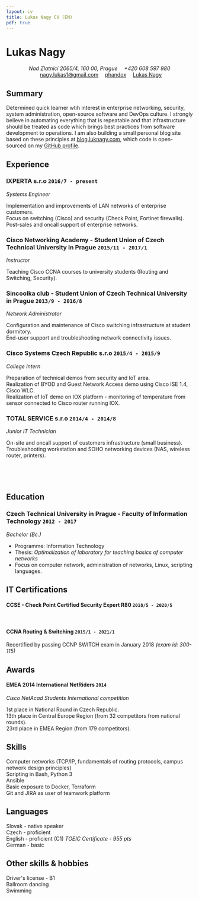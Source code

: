 ```yaml
---
layout: cv
title: Lukas Nagy CV (EN)
pdf: true
---
```

# Lukas __Nagy__
<div align="center" id="contact_info">
<i class="fi-home" style="margin-left:1em"> Nad Zlatnicí 2065/4, 160 00, Prague</i> 
<i class="fi-telephone" style="margin-left:1em"> +420 608 597 980</i>
<i class="fi-mail" style="margin-left:1em"></i>
<a href="nagy.lukas1@gmail.com" style="margin-left:0.5em">nagy.lukas1@gmail.com</a>
<i class="fi-social-github" style="margin-left:1em"></i>
<a href="https://github.com/phandox">phandox</a>
<i class="fi-social-linkedin" style="margin-left:1em"></i>
<a href="www.linkedin.com/in/nagylukas">Lukas Nagy</a>
</div>

## Summary

Determined quick learner wtih interest in enterprise networking, security, system administration, open-source software and DevOps culture. I strongly believe in automating everything that is repeatable and that infrastructure should be treated as code which brings best practices from software development to operations. I am also building a small personal blog site based on these principles at [blog.luknagy.com](https://blog.luknagy.com), which code is open-sourced on my [GitHub profile](https://github.com/phandox/blog).

## Experience

### __IXPERTA s.r.o__  `2016/7 - present`
_Systems Engineer_<br>

Implementation and improvements of LAN networks of enterprise customers.<br>
Focus on switching (Cisco) and security (Check Point, Fortinet firewalls).<br>
Post-sales and oncall support of enterprise networks.<br>

### __Cisco Networking Academy - Student Union of Czech Technical University in Prague__  `2015/11 - 2017/1`
_Instructor_<br>

Teaching Cisco CCNA courses to university students (Routing and Switching, Security).<br>

### __Sincoolka club - Student Union of Czech Technical University in Prague__  `2013/9 - 2016/8`
_Network Administrator_<br>

Configuration and maintenance of Cisco switching infrastructure at student dormitory.<br>
End-user support and troubleshooting network connectivity issues.<br>

### __Cisco Systems Czech Republic s.r.o__  `2015/4 - 2015/9`
_College Intern_<br>

Preparation of technical demos from security and IoT area.<br>
Realization of BYOD and Guest Network Access demo using Cisco ISE 1.4, Cisco WLC.<br>
Realization of IoT demo on IOX platform - monitoring of temperature from sensor connected to Cisco router running IOX.<br>

### __TOTAL SERVICE s.r.o__  `2014/4 - 2014/8`
_Junior IT Technician_<br>

On-site and oncall support of customers infrastructure (small business).<br>
Troubleshooting workstation and SOHO networking devices (NAS, wireless router, printers).<br>

<p style="page-break-after: always;">&nbsp;</p>
<p style="page-break-before: always;">&nbsp;</p>

## Education

### __Czech Technical University in Prague - Faculty of Information Technology__  `2012 - 2017`
_Bachelor (Bc.)_<br>

- Programme: Information Technology
- Thesis: _Optimalization of laboratory for teaching basics of computer networks_
- Focus on computer network, administration of networks, Linux, scripting languages.

## IT Certifications

#### __CCSE - Check Point Certified Security Expert R80__  `2018/5 - 2020/5`

<br>

#### __CCNA Routing & Switching__ `2015/1 - 2021/1`
Recertified by passing CCNP SWITCH exam in January 2018 _(exam id: 300-115)_


## Awards

#### __EMEA 2014 International NetRiders__ `2014`
_Cisco NetAcad Students International competition_<br>

1st place in National Round in Czech Republic.<br>
13th place in Central Europe Region (from 32 competitors from national rounds).<br>
23rd place in EMEA Region (from 179 competitors).<br>

## Skills

Computer networks (TCP/IP, fundamentals of routing protocols, campus network design principles)<br>
Scripting in Bash, Python 3<br>
Ansible<br>
Basic exposure to Docker, Terraform<br>
Git and JIRA as user of teamwork platform<br>

## Languages

Slovak - native speaker<br>
Czech - proficient<br>
English - proficient (C1)
_TOEIC Certificate - 955 pts_<br>
German - basic<br>

## Other skills & hobbies

Driver's license - B1<br>
Ballroom dancing<br>
Swimming<br>

<!-- ### Footer

Last updated: May 2018 -->  
